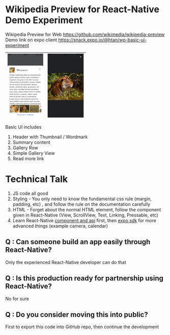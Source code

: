 # Wikipedia Preview for React-Native Demo Experiment

Wikipedia Preview for Web https://github.com/wikimedia/wikipedia-preview <br/>
Demo link on expo client https://snack.expo.io/@htan/wp-basic-ui-experiment

| <img src="./showcase.png" height="200" /> | <img src="./showcase-gallery.png" height="200" /> |
| --- | --- |

Basic UI includes 

1. Header with Thumbnail / Wordmark 
2. Summary content 
3. Gallery Row 
4. Simple Gallery View
5. Read more link

# Technical Talk

1. JS code all good
2. Styling - You only need to know the fundamental css rule (margin, padding, etc) , and follow the rule on the documentation carefully
3. HTML - Forget about the normal HTML element, follow the component given in React-Native (View, ScrollView, Text, Linking, Pressable, etc)
4. Learn React-Native [component and api](https://reactnative.dev/docs/components-and-apis) first, then [expo sdk](https://docs.expo.io/) for more advanced things (example camera, calendar)

## Q : Can someone build an app easily through React-Native?
Only the experienced React-Native developer can do that

## Q : Is this production ready for partnership using React-Native?
No for sure

## Q : Do you consider moving this into public?
First to export this code into GitHub repo, then continue the development